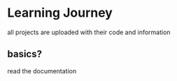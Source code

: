 # Learning Journey
all projects are uploaded with their code and information

## basics?
read the documentation